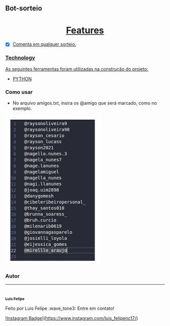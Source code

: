 ## Bot-sorteio

<h1 align="center">
    <a href="https://www.python.org/🔗 Python</a>
</h1>
:rocket: Bot-sorteio é um projeto para quem quer ganhar sorteios no instagram, mas não quer ficar comentando toda hora.:grinning:

### Features

- [x] Comenta em qualquer sorteio.


### Technology

As seguintes ferramentas foram utilizadas na construção do projeto:

- [PYTHON](https://www.python.org/)

### Como usar


- No arquivo amigos.txt, insira os @amigo que será marcado, como no exemplo.

<img src="/assets/exemplo1.png">

### Autor
---
<a href="">
 <img style="border-radius: 50px;" src="/photo.jpg" width="100px;" alt=""/>
 <br />
 <sub><b>Luis Felipe</b></sub></a>  <br>


Feito por Luis Felipe :wave_tone3: Entre em contato!

[!Instagram Badge](https://instagram.fpmw3-1.fna.fbcdn.net/v/t51.2885-19/s150x150/162947345_362655328350139_8906382656917021772_n.jpg?tp=1&_nc_ht=instagram.fpmw3-1.fna.fbcdn.net&_nc_ohc=ot87xDWf_oMAX-Do7ge&edm=ABfd0MgAAAAA&ccb=7-4&oh=5f1717d95ec2854f28ee4c7e6a506342&oe=609152B4&_nc_sid=7bff83)](https://www.instagram.com/luis_felipenc17/) 
